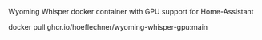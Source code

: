 Wyoming Whisper docker container with GPU support for Home-Assistant


docker pull ghcr.io/hoeflechner/wyoming-whisper-gpu:main


